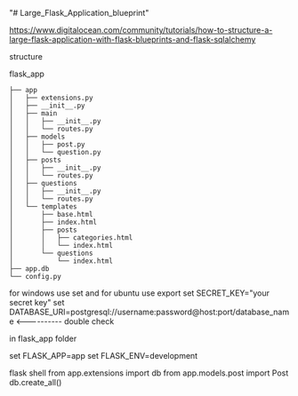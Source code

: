 "# Large_Flask_Application_blueprint" 


https://www.digitalocean.com/community/tutorials/how-to-structure-a-large-flask-application-with-flask-blueprints-and-flask-sqlalchemy

structure

flask_app

    ├── app
    │   ├── extensions.py
    │   ├── __init__.py
    │   ├── main
    │   │   ├── __init__.py
    │   │   └── routes.py
    │   ├── models
    │   │   ├── post.py
    │   │   └── question.py
    │   ├── posts
    │   │   ├── __init__.py
    │   │   └── routes.py
    │   ├── questions
    │   │   ├── __init__.py
    │   │   └── routes.py
    │   └── templates
    │       ├── base.html
    │       ├── index.html
    │       ├── posts
    │       │   ├── categories.html
    │       │   └── index.html
    │       └── questions
    │           └── index.html
    ├── app.db
    └── config.py

for windows use set and for ubuntu use export
set SECRET_KEY="your secret key"
set DATABASE_URI=postgresql://username:password@host:port/database_name <---------- double check

in flask_app folder

set FLASK_APP=app
set FLASK_ENV=development

flask shell
from app.extensions import db
from app.models.post import Post
db.create_all()

